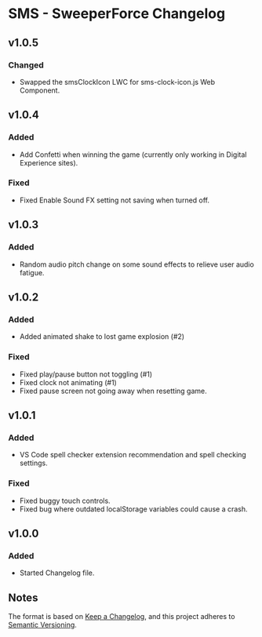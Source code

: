 # SMS - SweeperForce Changelog

## v1.0.5

### Changed

- Swapped the smsClockIcon LWC for sms-clock-icon.js Web Component.

## v1.0.4

### Added

- Add Confetti when winning the game (currently only working in Digital Experience sites).

### Fixed

 - Fixed Enable Sound FX setting not saving when turned off.

## v1.0.3

### Added

- Random audio pitch change on some sound effects to relieve user audio fatigue.

## v1.0.2

### Added

- Added animated shake to lost game explosion (#2)

### Fixed

- Fixed play/pause button not toggling (#1)
- Fixed clock not animating (#1)
- Fixed pause screen not going away when resetting game.

## v1.0.1

### Added

- VS Code spell checker extension recommendation and spell checking settings.

### Fixed

- Fixed buggy touch controls.
- Fixed bug where outdated localStorage variables could cause a crash.

## v1.0.0

### Added

- Started Changelog file.

## Notes

The format is based on [Keep a Changelog](https://keepachangelog.com/en/1.1.0/),
and this project adheres to [Semantic Versioning](https://semver.org/spec/v2.0.0.html).

[//]: <> (Added for new features.)
[//]: <> (Changed for changes in existing functionality.)
[//]: <> (Deprecated for soon-to-be removed features.)
[//]: <> (Removed for now removed features.)
[//]: <> (Fixed for any bug fixes.)
[//]: <> (Security in case of vulnerabilities.)
